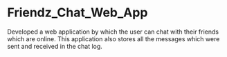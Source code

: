 # Friendz_Chat_Web_App
Developed a web application by which the user can chat with their friends which are online. This application also stores all the messages which were sent and received in the chat log.

